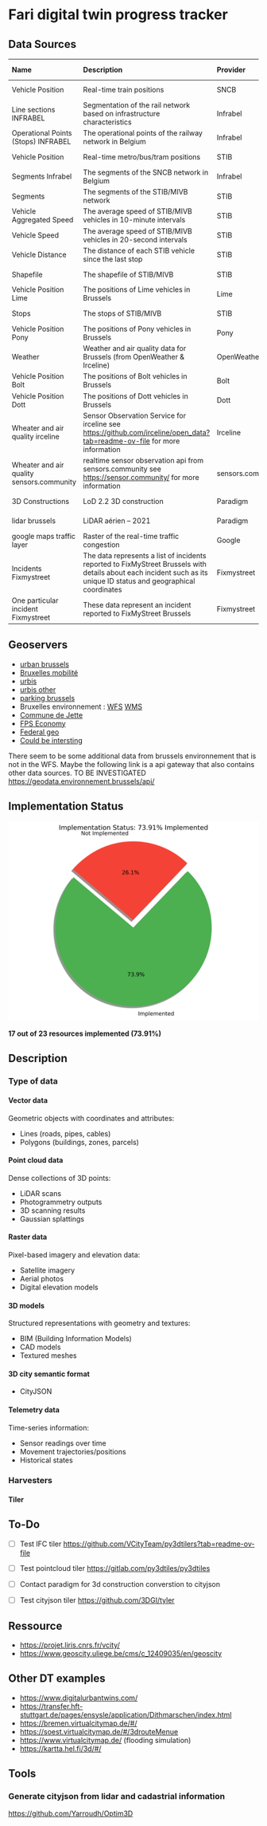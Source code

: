 # Fari digital twin progress tracker

## Data Sources













| Name                                      | Description                                                                                                                                                         | Provider          | Type        | Implemented   | Url                                                                                                              | Format           | Update frequency   | Harvester                            | Collector                          |   Priority |
|:------------------------------------------|:--------------------------------------------------------------------------------------------------------------------------------------------------------------------|:------------------|:------------|:--------------|:-----------------------------------------------------------------------------------------------------------------|:-----------------|:-------------------|:-------------------------------------|:-----------------------------------|-----------:|
| Vehicle Position                          | Real-time train positions                                                                                                                                           | SNCB              | Telemetry   | ✅ Yes         | nan                                                                                                              | GeoJSON          | 30 seconds         | SNCBVehiclePositionGeometryHarvester | nan                                |          0 |
| Line sections INFRABEL                    | Segmentation of the rail network based on infrastructure characteristics                                                                                            | Infrabel          | Vector Data | ✅ Yes         | nan                                                                                                              | GeoJSON          | Everyday at 02:20  | nan                                  | InfrabelLineSectionCollector       |          0 |
| Operational Points (Stops) INFRABEL       | The operational points of the railway network in Belgium                                                                                                            | Infrabel          | Vector Data | ✅ Yes         | nan                                                                                                              | GeoJSON          | Everyday at 01:15  | nan                                  | InfrabelOperationalPointsCollector |          0 |
| Vehicle Position                          | Real-time metro/bus/tram positions                                                                                                                                  | STIB              | Telemetry   | ✅ Yes         | nan                                                                                                              | GeoJSON          | 20 seconds         | STIBVehiclePositionGeometryHarvester | nan                                |          0 |
| Segments Infrabel                         | The segments of the SNCB network in Belgium                                                                                                                         | Infrabel          | Vector Data | ✅ Yes         | nan                                                                                                              | GeoJSON          | Everyday at 01:45  | nan                                  | InfrabelSegmentsCollector          |          0 |
| Segments                                  | The segments of the STIB/MIVB network                                                                                                                               | STIB              | Vector Data | ✅ Yes         | nan                                                                                                              | GeoJSON          | unknown            | STIBSegmentsHarvester                | nan                                |          0 |
| Vehicle Aggregated Speed                  | The average speed of STIB/MIVB vehicles in 10-minute intervals                                                                                                      | STIB              | Telemetry   | ✅ Yes         | nan                                                                                                              | JSON             | 10 minutes         | StibSegmentsAggregatedSpeedHarvester | nan                                |          0 |
| Vehicle Speed                             | The average speed of STIB/MIVB vehicles in 20-second intervals                                                                                                      | STIB              | Telemetry   | ✅ Yes         | nan                                                                                                              | JSON             | 20 seconds         | StibSegmentsSpeedHarvester           | nan                                |          0 |
| Vehicle Distance                          | The distance of each STIB vehicle since the last stop                                                                                                               | STIB              | Telemetry   | ✅ Yes         | nan                                                                                                              | JSON             | 20 seconds         | nan                                  | STIBVehiclePositionsCollector      |          0 |
| Shapefile                                 | The shapefile of STIB/MIVB                                                                                                                                          | STIB              | Vector Data | ✅ Yes         | nan                                                                                                              | GeoJSON          | Everyday at 03:20  | nan                                  | STIBShapeFilesCollector            |          0 |
| Vehicle Position Lime                     | The positions of Lime vehicles in Brussels                                                                                                                          | Lime              | Telemetry   | ✅ Yes         | nan                                                                                                              | GeoJSON          | 5 minutes          | nan                                  | LimeVehiclePositionCollector       |          0 |
| Stops                                     | The stops of STIB/MIVB                                                                                                                                              | STIB              | Vector Data | ✅ Yes         | nan                                                                                                              | GeoJSON          | Everyday at 00:20  | nan                                  | STIBStopsCollector                 |          0 |
| Vehicle Position Pony                     | The positions of Pony vehicles in Brussels                                                                                                                          | Pony              | Telemetry   | ✅ Yes         | nan                                                                                                              | GeoJSON          | 5 minutes          | nan                                  | PonyVehiclePositionCollector       |          0 |
| Weather                                   | Weather and air quality data for Brussels (from OpenWeather & Irceline)                                                                                             | OpenWeather       | Telemetry   | ✅ Yes         | nan                                                                                                              | GeoJSON          | 5 minutes          | nan                                  | OpenWeatherCollector               |          0 |
| Vehicle Position Bolt                     | The positions of Bolt vehicles in Brussels                                                                                                                          | Bolt              | Telemetry   | ✅ Yes         | nan                                                                                                              | GeoJSON          | 5 minutes          | nan                                  | BoltVehiclePositionCollector       |          0 |
| Vehicle Position Dott                     | The positions of Dott vehicles in Brussels                                                                                                                          | Dott              | Telemetry   | ✅ Yes         | nan                                                                                                              | GeoJSON          | 5 minutes          | nan                                  | DottVehiclePositionCollector       |          0 |
| Wheater and air quality irceline          | Sensor Observation Service for irceline see https://github.com/irceline/open_data?tab=readme-ov-file for more information                                           | Irceline          | Telemetry   | ✅ Yes         | https://geo.irceline.be/sos/api/v1/                                                                              | GeoJSON          | 5 minutes          | nan                                  | IrcelineSOSCollector               |          0 |
| Wheater and air quality sensors.community | realtime sensor observation api from sensors.community see https://sensor.community/ for more information                                                           | sensors.community | Telemetry   | ❌ No          | https://maps.sensor.community/data/v2/data.dust.min.json                                                         | GeoJSON          | 5 minutes          | nan                                  | nan                                |          1 |
| 3D Constructions                          | LoD 2.2 3D construction                                                                                                                                             | Paradigm          | Mesh        | ❌ No          | https://datastore.brussels/web/data/dataset/e9ec2aa4-cffd-11ee-bccc-00090ffe0001#access                          | SHP/DWG/GPKG/SKP | 1 month            | nan                                  | nan                                |          1 |
| lidar brussels                            | LiDAR aérien – 2021                                                                                                                                                 | Paradigm          | Point Cloud | ❌ No          | https://datastore.brussels/web/data/dataset/ff1124e1-424e-11ee-b156-00090ffe0001#access                          | las              | unknown            | nan                                  | nan                                |          3 |
| google maps traffic layer                 | Raster of the real-time traffic congestion                                                                                                                          | Google            | Raster      | ❌ No          | https://developers.google.com/maps/documentation/javascript/examples/layer-traffic#maps_layer_traffic-javascript | webp             | 1 minute           | nan                                  | nan                                |          3 |
| Incidents Fixmystreet                     | The data represents a list of incidents reported to FixMyStreet Brussels with details about each incident such as its unique ID status and geographical coordinates | Fixmystreet       | Vector data | ❌ No          | https://fixmystreet.brussels/api/incidents/map?startDate=YYYY-MM-DD&endDate=YYYY-MM-DD                           | JSON             | unknown            | nan                                  | nan                                |          3 |
| One particular incident Fixmystreet       | These data represent an incident reported to FixMyStreet Brussels                                                                                                   | Fixmystreet       | Vector data | ❌ No          | https://fixmystreet.brussels/api/incidents/#id                                                                   | JSON             | nan                | nan                                  | nan                                |          3 |

## Geoservers 
- [urban brussels](https://gis.urban.brussels/geoserver/web/?0)
- [Bruxelles mobilité](https://data.mobility.brussels/geoserver/web/?1)
- [urbis](https://geoservices-urbis.irisnet.be/geoserver/web/)
- [urbis other](https://geoservices-others.irisnet.be/geoserver)
- [parking brussels](https://data.parking.brussels/geoserver/web/)
- Bruxelles environnement : [WFS](https://wfs.environnement.brussels/belb?) [WMS](https://wms.environnement.brussels/be_wms?)
- [Commune de Jette](https://geoservices-others.irisnet.be/geoserver/UrbisAasArbre/wfs?Service=WFS&Version=2.0.0&Request=GetCapabilities)
- [FPS Economy](https://data.geo.be/ws/dgstatistics)
- [Federal geo](https://www.geo.be/catalogs)
- [Could be intersting](https://wms.michelstuyts.be/?lang=en)

There seem to be some additional data from brussels environnement that is not in the WFS. Maybe the following link is a api gateway that also contains other data sources. TO BE INVESTIGATED
https://geodata.environnement.brussels/api/


## Implementation Status

![Implementation Status](assets/implementation_chart.svg)

**17 out of 23 resources implemented (73.91%)**

## Description

### Type of data 

#### Vector data
Geometric objects with coordinates and attributes:
- Lines (roads, pipes, cables)
- Polygons (buildings, zones, parcels)

#### Point cloud data
Dense collections of 3D points:
- LiDAR scans
- Photogrammetry outputs
- 3D scanning results
- Gaussian splattings

#### Raster data
Pixel-based imagery and elevation data:
- Satellite imagery
- Aerial photos
- Digital elevation models

#### 3D models
Structured representations with geometry and textures:
- BIM (Building Information Models)
- CAD models
- Textured meshes

#### 3D city semantic format
- CityJSON

#### Telemetry data
Time-series information:
- Sensor readings over time
- Movement trajectories/positions
- Historical states


### Harvesters
#### Tiler



## To-Do

- [ ] Test IFC tiler https://github.com/VCityTeam/py3dtilers?tab=readme-ov-file
- [ ] Test pointcloud tiler https://gitlab.com/py3dtiles/py3dtiles
- [ ] Contact paradigm for 3d construction converstion to cityjson
- [ ] Test cityjson tiler https://github.com/3DGI/tyler



## Ressource
- https://projet.liris.cnrs.fr/vcity/
- https://www.geoscity.uliege.be/cms/c_12409035/en/geoscity

## Other DT examples

- https://www.digitalurbantwins.com/
- https://transfer.hft-stuttgart.de/pages/ensysle/application/Dithmarschen/index.html
- https://bremen.virtualcitymap.de/#/
- https://soest.virtualcitymap.de/#/3drouteMenue
- https://www.virtualcitymap.de/ (flooding simulation)
- https://kartta.hel.fi/3d/#/



## Tools
### Generate cityjson from lidar and cadastrial information
https://github.com/Yarroudh/Optim3D

